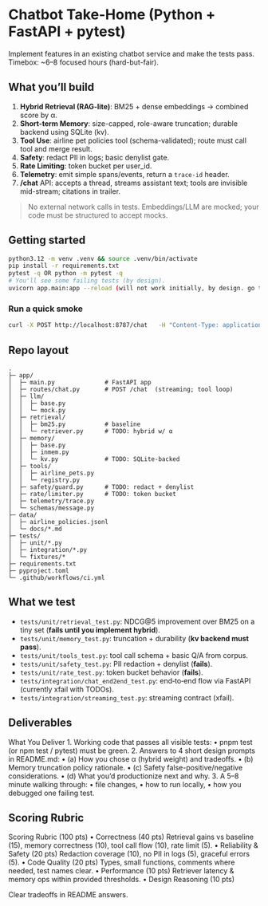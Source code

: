 # Chatbot Take‑Home (Python + FastAPI + pytest)

Implement features in an existing chatbot service and make the tests pass.
Timebox: ~6–8 focused hours (hard-but-fair).

## What you’ll build
1) **Hybrid Retrieval (RAG‑lite)**: BM25 + dense embeddings → combined score by α.  
2) **Short‑term Memory**: size-capped, role-aware truncation; durable backend using SQLite (kv).  
3) **Tool Use**: airline pet policies tool (schema-validated); route must call tool and merge result.  
4) **Safety**: redact PII in logs; basic denylist gate.  
5) **Rate Limiting**: token bucket per user_id.  
6) **Telemetry**: emit simple spans/events, return a `trace-id` header.  
7) **/chat** API: accepts a thread, streams assistant text; tools are invisible mid-stream; citations in trailer.

> No external network calls in tests. Embeddings/LLM are mocked; your code must be structured to accept mocks.

## Getting started
```bash
python3.12 -m venv .venv && source .venv/bin/activate
pip install -r requirements.txt
pytest -q OR python -m pytest -q 
# You'll see some failing tests (by design).
uvicorn app.main:app --reload (will not work initially, by design. go to http://127.0.0.1:8000/docs to check if it's working)
```

### Run a quick smoke
```bash
curl -X POST http://localhost:8787/chat   -H "Content-Type: application/json"   -d @tests/fixtures/minimal.json
```

## Repo layout
```
.
├─ app/
│  ├─ main.py              # FastAPI app
│  ├─ routes/chat.py       # POST /chat  (streaming; tool loop)
│  ├─ llm/
│  │  ├─ base.py
│  │  └─ mock.py
│  ├─ retrieval/
│  │  ├─ bm25.py           # baseline
│  │  └─ retriever.py      # TODO: hybrid w/ α
│  ├─ memory/
│  │  ├─ base.py
│  │  ├─ inmem.py
│  │  └─ kv.py             # TODO: SQLite-backed
│  ├─ tools/
│  │  ├─ airline_pets.py
│  │  └─ registry.py
│  ├─ safety/guard.py      # TODO: redact + denylist
│  ├─ rate/limiter.py      # TODO: token bucket
│  ├─ telemetry/trace.py
│  └─ schemas/message.py
├─ data/
│  ├─ airline_policies.jsonl
│  └─ docs/*.md
├─ tests/
│  ├─ unit/*.py
│  ├─ integration/*.py
│  └─ fixtures/*
├─ requirements.txt
├─ pyproject.toml
└─ .github/workflows/ci.yml
```

## What we test
- `tests/unit/retrieval_test.py`: NDCG@5 improvement over BM25 on a tiny set (**fails until you implement hybrid**).
- `tests/unit/memory_test.py`: truncation + durability (**kv backend must pass**).
- `tests/unit/tools_test.py`: tool call schema + basic Q/A from corpus.
- `tests/unit/safety_test.py`: PII redaction + denylist (**fails**).
- `tests/unit/rate_test.py`: token bucket behavior (**fails**).
- `tests/integration/chat_end2end_test.py`: end‑to‑end flow via FastAPI (currently xfail with TODOs).
- `tests/integration/streaming_test.py`: streaming contract (xfail).

## Deliverables
What You Deliver
	1.	Working code that passes all visible tests:
	•	pnpm test (or npm test / pytest) must be green.
	2.	Answers to 4 short design prompts in README.md:
	•	(a) How you chose α (hybrid weight) and tradeoffs.
	•	(b) Memory truncation policy rationale.
	•	(c) Safety false-positive/negative considerations.
	•	(d) What you’d productionize next and why.
	3.	A 5–8 minute walking through:
	•	file changes,
	•	how to run locally,
	•	how you debugged one failing test.
 
## Scoring Rubric
Scoring Rubric (100 pts)
	•	Correctness (40 pts)
Retrieval gains vs baseline (15), memory correctness (10), tool call flow (10), rate limit (5).
	•	Reliability & Safety (20 pts)
Redaction coverage (10), no PII in logs (5), graceful errors (5).
	•	Code Quality (20 pts)
Types, small functions, comments where needed, test names clear.
	•	Performance (10 pts)
Retriever latency & memory ops within provided thresholds.
	•	Design Reasoning (10 pts)
 
Clear tradeoffs in README answers.
